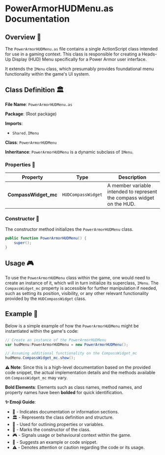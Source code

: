 # PowerArmorHUDMenu.as Documentation

## Overview :page_facing_up:
The `PowerArmorHUDMenu.as` file contains a single ActionScript class intended for use in a gaming context.
This class is responsible for creating a Heads-Up Display (HUD) Menu specifically for a Power Armor user interface.

It extends the `IMenu` class, which presumably provides foundational menu functionality within the game's UI system.

## Class Definition :classical_building:
**File Name**: `PowerArmorHUDMenu.as`

**Package**: (Root package)

**Imports**:
- `Shared.IMenu`

**Class**: `PowerArmorHUDMenu`

**Inheritance**: `PowerArmorHUDMenu` is a dynamic subclass of `IMenu`.

### Properties :straight_ruler:
| Property | Type | Description |
|----------|------|-------------|
| **CompassWidget_mc** | `HUDCompassWidget` | A member variable intended to represent the compass widget on the HUD. |

### Constructor :construction:
The constructor method initializes the `PowerArmorHUDMenu` class.

```actionscript
public function PowerArmorHUDMenu() {
    super();
}
```

## Usage :video_game:
To use the `PowerArmorHUDMenu` class within the game, one would need to create an instance of it, which will in turn initialize its superclass, `IMenu`.
The `CompassWidget_mc` property is accessible for further manipulation if needed, such as setting its position, visibility, or any other relevant functionality provided by the `HUDCompassWidget` class.

## Example :memo:
Below is a simple example of how the `PowerArmorHUDMenu` might be instantiated within the game's code:

```actionscript
// Create an instance of the PowerArmorHUDMenu
var hudMenu:PowerArmorHUDMenu = new PowerArmorHUDMenu();

// Assuming additional functionality on the CompassWidget_mc
hudMenu.CompassWidget_mc.show();
```

**:warning: Note**: Since this is a high-level documentation based on the provided code snippet, the actual implementation details and the methods available on `CompassWidget_mc` may vary.

**Bold Elements**: Elements such as class names, method names, and property names have been **bolded** for quick identification.

**:sparkles: Emoji Guide**:
- :page_facing_up: - Indicates documentation or information sections.
- :classical_building: - Represents the class definition and structure.
- :straight_ruler: - Used for outlining properties or variables.
- :construction: - Marks the constructor of the class.
- :video_game: - Signals usage or behavioural context within the game.
- :memo: - Suggests an example or code snippet.
- :warning: - Denotes attention or caution regarding the code or its usage.
